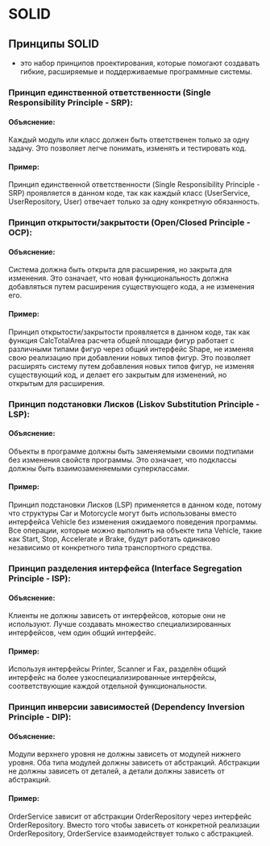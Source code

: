 # SOLID
## Принципы SOLID 
- это набор принципов проектирования, которые помогают создавать гибкие,
расширяемые и поддерживаемые программные системы. 

### Принцип единственной ответственности (Single Responsibility Principle - SRP):
#### Объяснение:
Каждый модуль или класс должен быть ответственен только за одну задачу.
Это позволяет легче понимать, изменять и тестировать код.
#### Пример:
Принцип единственной ответственности (Single Responsibility Principle - SRP) проявляется в данном коде, так как каждый класс (UserService, UserRepository, User) отвечает только за одну конкретную обязанность.

### Принцип открытости/закрытости (Open/Closed Principle - OCP):
#### Объяснение: 
Система должна быть открыта для расширения, но закрыта для изменения. 
Это означает, что новая функциональность должна добавляться путем расширения существующего кода, а не изменения его.
#### Пример:
Принцип открытости/закрытости проявляется в данном коде, так как функция CalcTotalArea расчета общей площади фигур работает с различными типами фигур через общий интерфейс Shape, не изменяя свою реализацию при добавлении новых типов фигур. 
Это позволяет расширять систему путем добавления новых типов фигур, не изменяя существующий код, и делает его закрытым для изменений, но открытым для расширения.

### Принцип подстановки Лисков (Liskov Substitution Principle - LSP):
#### Объяснение:
Объекты в программе должны быть заменяемыми своими подтипами без изменения свойств программы. 
Это означает, что подклассы должны быть взаимозаменяемыми суперклассами.
#### Пример:
Принцип подстановки Лисков (LSP) применяется в данном коде, потому что структуры Car и Motorcycle могут быть использованы вместо интерфейса Vehicle без изменения ожидаемого поведения программы.
Все операции, которые можно выполнить на объекте типа Vehicle, такие как Start, Stop, Accelerate и Brake, будут работать одинаково независимо от конкретного типа транспортного средства.

### Принцип разделения интерфейса (Interface Segregation Principle - ISP):
#### Объяснение:
Клиенты не должны зависеть от интерфейсов, которые они не используют.
Лучше создавать множество специализированных интерфейсов, чем один общий интерфейс.
#### Пример:
Используя интерфейсы Printer, Scanner и Fax, разделён общий интерфейс на более узкоспециализированные интерфейсы, 
соответствующие каждой отдельной функциональности.
 
### Принцип инверсии зависимостей (Dependency Inversion Principle - DIP):
#### Объяснение:
Модули верхнего уровня не должны зависеть от модулей нижнего уровня. 
Оба типа модулей должны зависеть от абстракций. 
Абстракции не должны зависеть от деталей, а детали должны зависеть от абстракций.
#### Пример:
OrderService зависит от абстракции OrderRepository через интерфейс OrderRepository. 
Вместо того чтобы зависеть от конкретной реализации OrderRepository, OrderService взаимодействует только с абстракцией.
